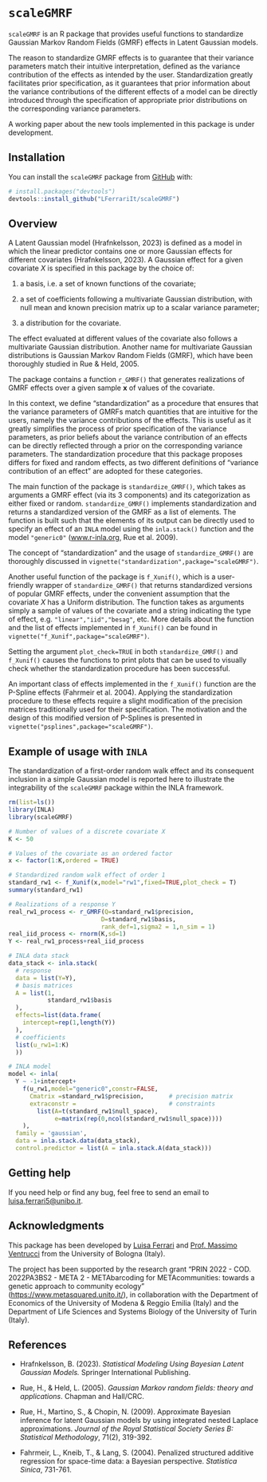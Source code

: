 
<!-- README.md is generated from README.Rmd. Please edit that file -->

# `scaleGMRF`

<!-- badges: start -->
<!-- badges: end -->

`scaleGMRF` is an R package that provides useful functions to
standardize Gaussian Markov Random Fields (GMRF) effects in Latent
Gaussian models.

The reason to standardize GMRF effects is to guarantee that their
variance parameters match their intuitive interpretation, defined as the
variance contribution of the effects as intended by the user.
Standardization greatly facilitates prior specification, as it
guarantees that prior information about the variance contributions of
the different effects of a model can be directly introduced through the
specification of appropriate prior distributions on the corresponding
variance parameters.

A working paper about the new tools implemented in this package is under
development.

## Installation

You can install the `scaleGMRF` package from
[GitHub](https://github.com/) with:

``` r
# install.packages("devtools")
devtools::install_github("LFerrariIt/scaleGMRF")
```

## Overview

A Latent Gaussian model (Hrafnkelsson, 2023) is defined as a model in
which the linear predictor contains one or more Gaussian effects for
different covariates (Hrafnkelsson, 2023). A Gaussian effect for a given
covariate $X$ is specified in this package by the choice of:

1.  a basis, i.e. a set of known functions of the covariate;

2.  a set of coefficients following a multivariate Gaussian
    distribution, with null mean and known precision matrix up to a
    scalar variance parameter;

3.  a distribution for the covariate.

The effect evaluated at different values of the covariate also follows a
multivariate Gaussian distribution. Another name for multivariate
Gaussian distributions is Gaussian Markov Random Fields (GMRF), which
have been thoroughly studied in Rue & Held, 2005.

The package contains a function `r_GMRF()` that generates realizations
of GMRF effects over a given sample **x** of values of the covariate.

In this context, we define “standardization” as a procedure that ensures
that the variance parameters of GMRFs match quantities that are
intuitive for the users, namely the variance contributions of the
effects. This is useful as it greatly simplifies the process of prior
specification of the variance parameters, as prior beliefs about the
variance contribution of an effects can be directly reflected through a
prior on the corresponding variance parameters. The standardization
procedure that this package proposes differs for fixed and random
effects, as two different definitions of “variance contribution of an
effect” are adopted for these categories.

The main function of the package is `standardize_GMRF()`, which takes as
arguments a GMRF effect (via its 3 components) and its categorization as
either fixed or random. `standardize_GMRF()` implements standardization
and returns a standardized version of the GMRF as a list of elements.
The function is built such that the elements of its output can be
directly used to specify an effect of an `INLA` model using the
`inla.stack()` function and the model `"generic0"` (www.r-inla.org, Rue
et al. 2009).

The concept of “standardization” and the usage of `standardize_GMRF()`
are thoroughly discussed in
`vignette("standardization",package="scaleGMRF")`.

Another useful function of the package is `f_Xunif()`, which is a
user-friendly wrapper of `standardize_GMRF()` that returns standardized
versions of popular GMRF effects, under the convenient assumption that
the covariate $X$ has a Uniform distribution. The function takes as
arguments simply a sample of values of the covariate and a string
indicating the type of effect, e.g. `"linear","iid","besag"`, etc. More
details about the function and the list of effects implemented in
`f_Xunif()` can be found in `vignette("f_Xunif",package="scaleGMRF")`.

Setting the argument `plot_check=TRUE` in both `standardize_GMRF()` and
`f_Xunif()` causes the functions to print plots that can be used to
visually check whether the standardization procedure has been
successful.

An important class of effects implemented in the `f_Xunif()` function
are the P-Spline effects (Fahrmeir et al. 2004). Applying the
standardization procedure to these effects require a slight modification
of the precision matrices traditionally used for their specification.
The motivation and the design of this modified version of P-Splines is
presented in `vignette("psplines",package="scaleGMRF")`.

## Example of usage with `INLA`

The standardization of a first-order random walk effect and its
consequent inclusion in a simple Gaussian model is reported here to
illustrate the integrability of the `scaleGMRF` package within the INLA
framework.

``` r
rm(list=ls())
library(INLA)
library(scaleGMRF)

# Number of values of a discrete covariate X
K <- 50

# Values of the covariate as an ordered factor
x <- factor(1:K,ordered = TRUE)

# Standardized random walk effect of order 1
standard_rw1 <- f_Xunif(x,model="rw1",fixed=TRUE,plot_check = T)
summary(standard_rw1)

# Realizations of a response Y
real_rw1_process <- r_GMRF(Q=standard_rw1$precision,
                          D=standard_rw1$basis,
                          rank_def=1,sigma2 = 1,n_sim = 1)
real_iid_process <- rnorm(K,sd=1)
Y <- real_rw1_process+real_iid_process

# INLA data stack
data_stack <- inla.stack(
  # response
  data = list(Y=Y),
  # basis matrices
  A = list(1,
           standard_rw1$basis
  ),
  effects=list(data.frame(
    intercept=rep(1,length(Y))
  ),
  # coefficients
  list(u_rw1=1:K)
  ))

# INLA model
model <- inla(
  Y ~ -1+intercept+
    f(u_rw1,model="generic0",constr=FALSE,
      Cmatrix =standard_rw1$precision,       # precision matrix
      extraconstr =                          # constraints
        list(A=t(standard_rw1$null_space),   
             e=matrix(rep(0,ncol(standard_rw1$null_space))))
    ),
  family = 'gaussian',
  data = inla.stack.data(data_stack),
  control.predictor = list(A = inla.stack.A(data_stack)))
```

<!-- ----# Plot of response, real random walk process, and estimated one
plot(as.numeric(x),Y)
lines(as.numeric(x),real_rw1_process)
lines(as.numeric(x),
      model$summary.fixed$mean+model$summary.random$u_rw1$mean,col=2)---- -->

## Getting help

If you need help or find any bug, feel free to send an email to
<luisa.ferrari5@unibo.it>.

## Acknowledgments

This package has been developed by [Luisa
Ferrari](https://www.unibo.it/sitoweb/luisa.ferrari5/en) and
[Prof. Massimo
Ventrucci](https://www.unibo.it/sitoweb/massimo.ventrucci/en) from the
University of Bologna (Italy).

The project has been supported by the research grant “PRIN 2022 - COD.
2022PA3BS2 - META 2 - METAbarcoding for METAcommunities: towards a
genetic approach to community ecology”
(<https://www.metasquared.unito.it/>), in collaboration with the
Department of Economics of the University of Modena & Reggio Emilia
(Italy) and the Department of Life Sciences and Systems Biology of the
University of Turin (Italy).

## References

- Hrafnkelsson, B. (2023). *Statistical Modeling Using Bayesian Latent
  Gaussian Models.* Springer International Publishing.

- Rue, H., & Held, L. (2005). *Gaussian Markov random fields: theory and
  applications*. Chapman and Hall/CRC.

- Rue, H., Martino, S., & Chopin, N. (2009). Approximate Bayesian
  inference for latent Gaussian models by using integrated nested
  Laplace approximations. *Journal of the Royal Statistical Society
  Series B: Statistical Methodology*, 71(2), 319-392.

- Fahrmeir, L., Kneib, T., & Lang, S. (2004). Penalized structured
  additive regression for space-time data: a Bayesian perspective.
  *Statistica Sinica*, 731-761.
